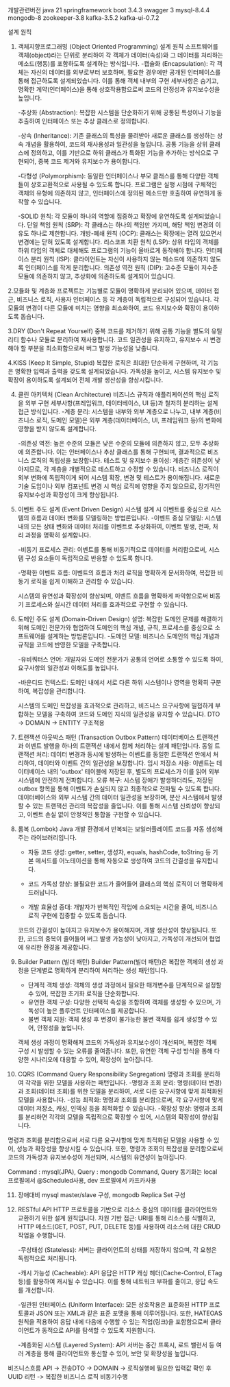 개발관련버전
java 21
springframework boot 3.4.3
swagger 3
mysql-8.4.4
mongodb-8
zookeeper-3.8
kafka-3.5.2
kafka-ui-0.7.2

설계 원칙
1. 객체지향프로그래밍 (Object Oriented Programming) 설계 원칙
   소프트웨어를 객체(object)라는 단위로 분리하여 각 객체가 데이터(속성)와 그 데이터를 처리하는 메소드(행동)를 포함하도록 설계하는 방식입니다.
   -캡슐화 (Encapsulation):
   각 객체는 자신의 데이터를 외부로부터 보호하며, 필요한 경우에만 공개된 인터페이스를 통해 접근하도록 설계되었습니다. 
   이를 통해 객체 내부의 구현 세부사항은 숨기고, 명확한 계약(인터페이스)을 통해 상호작용함으로써 코드의 안정성과 유지보수성을 높입니다.

   -추상화 (Abstraction):
   복잡한 시스템을 단순화하기 위해 공통된 특성이나 기능을 추출하여 인터페이스 또는 추상 클래스로 정의합니다.
   
   -상속 (Inheritance):
   기존 클래스의 특성을 물려받아 새로운 클래스를 생성하는 상속 개념을 활용하여, 코드의 재사용성과 일관성을 높입니다. 
   공통 기능을 상위 클래스에 정의하고, 이를 기반으로 하위 클래스가 특화된 기능을 추가하는 방식으로 구현되어, 중복 코드 제거와 유지보수가 용이합니다.
   
   -다형성 (Polymorphism):
   동일한 인터페이스나 부모 클래스를 통해 다양한 객체들이 상호교환적으로 사용될 수 있도록 합니다. 
   프로그램은 실행 시점에 구체적인 객체의 유형에 의존하지 않고, 인터페이스에 정의된 메소드만 호출하여 유연하게 동작할 수 있습니다.
   
   -SOLID 원칙:
   각 모듈이 하나의 역할에 집중하고 확장에 유연하도록 설계되었습니다.
   단일 책임 원칙 (SRP): 각 클래스는 하나의 책임만 가지며, 해당 책임 변경의 이유도 하나로 제한합니다.
   개방-폐쇄 원칙 (OCP): 클래스는 확장에는 열려 있으면서 변경에는 닫혀 있도록 설계합니다.
   리스코프 치환 원칙 (LSP): 상위 타입의 객체를 하위 타입의 객체로 대체해도 프로그램의 기능이 올바르게 동작해야 합니다.
   인터페이스 분리 원칙 (ISP): 클라이언트는 자신이 사용하지 않는 메소드에 의존하지 않도록 인터페이스를 작게 분리합니다.
   의존성 역전 원칙 (DIP): 고수준 모듈이 저수준 모듈에 의존하지 않고, 추상화에 의존하도록 설계되어 있습니다.

2.모듈화 및 계층화
   프로젝트는 기능별로 모듈이 명확하게 분리되어 있으며, 데이터 접근, 비즈니스 로직, 사용자 인터페이스 등 각 계층이 독립적으로 구성되어 있습니다.
   각 모듈의 변경이 다른 모듈에 미치는 영향을 최소화하여, 코드 유지보수와 확장이 용이하도록 돕습니다.

3.DRY (Don't Repeat Yourself)
   중복 코드를 제거하기 위해 공통 기능을 별도의 유틸리티 함수나 모듈로 분리하여 재사용합니다.
   코드 일관성을 유지하고, 유지보수 시 변경해야 할 부분을 최소화함으로써 버그 발생 가능성을 낮춥니다.

4.KISS (Keep It Simple, Stupid)
   복잡한 로직은 최대한 단순하게 구현하며, 각 기능은 명확한 입력과 출력을 갖도록 설계되었습니다.
   가독성을 높이고, 시스템 유지보수 및 확장이 용이하도록 설계되어 전체 개발 생산성을 향상시킵니다.

4. 클린 아키텍처 (Clean Architecture)
   비즈니스 규칙과 애플리케이션의 핵심 로직을 외부 구현 세부사항(프레임워크, 데이터베이스, UI 등)과 철저히 분리하는 설계 접근 방식입니다.
   -계층 분리: 
   시스템을 내부와 외부 계층으로 나누고, 내부 계층(비즈니스 로직, 도메인 모델)은 외부 계층(데이터베이스, UI, 프레임워크 등)의 
   변화에 영향을 받지 않도록 설계합니다.
   
   -의존성 역전: 높은 수준의 모듈은 낮은 수준의 모듈에 의존하지 않고, 모두 추상화에 의존합니다. 이는 인터페이스나 추상 클래스를 통해 구현되며,
   결과적으로 비즈니스 로직의 독립성을 보장합니다.
   테스트 및 유지보수 용이성: 계층간 의존성이 낮아지므로, 각 계층을 개별적으로 테스트하고 수정할 수 있습니다.
   비즈니스 로직이 외부 변화에 독립적이게 되어 시스템 확장, 변경 및 테스트가 용이해집니다.
   새로운 기술 도입이나 외부 컴포넌트 변경 시 핵심 로직에 영향을 주지 않으므로, 장기적인 유지보수성과 확장성이 크게 향상됩니다.

5. 이벤트 주도 설계 (Event Driven Design)
   시스템 설계 시 이벤트를 중심으로 시스템의 흐름과 데이터 변화를 모델링하는 방법론입니다.
   -이벤트 중심 모델링: 시스템 내의 모든 상태 변화와 데이터 처리를 이벤트로 추상화하여, 이벤트 발생, 전파, 처리 과정을 명확히 설계합니다.
   
   -비동기 프로세스 관리: 이벤트를 통해 비동기적으로 데이터를 처리함으로써, 시스템 구성 요소들이 독립적으로 반응할 수 있도록 합니다.
   
   -명확한 이벤트 흐름: 이벤트의 흐름과 처리 로직을 명확하게 문서화하여, 복잡한 비동기 로직을 쉽게 이해하고 관리할 수 있습니다.
   
   시스템의 유연성과 확장성이 향상되며, 이벤트 흐름을 명확하게 파악함으로써 비동기 프로세스와 실시간 데이터 처리를 효과적으로 구현할 수 있습니다.

6. 도메인 주도 설계 (Domain-Driven Design)
   설명:
   복잡한 도메인 문제를 해결하기 위해 도메인 전문가와 협업하여 도메인의 핵심 개념, 규칙, 프로세스를 중심으로 소프트웨어를 설계하는 방법론입니다.
   -도메인 모델: 비즈니스 도메인의 핵심 개념과 규칙을 코드에 반영한 모델을 구축합니다.
   
   -유비쿼터스 언어: 개발자와 도메인 전문가가 공통의 언어로 소통할 수 있도록 하여, 요구사항의 일관성과 이해도를 높입니다.

   -바운디드 컨텍스트: 도메인 내에서 서로 다른 하위 시스템이나 영역을 명확히 구분하여, 복잡성을 관리합니다.
   
   시스템의 도메인 복잡성을 효과적으로 관리하고, 비즈니스 요구사항에 밀접하게 부합하는 모델을 구축하여 코드와 도메인 지식의 일관성을 유지할 수 있습니다.
   DTO -> DOMAIN -> ENTITY 구조적용
   
7. 트랜잭션 아웃박스 패턴 (Transaction Outbox Pattern)
   데이터베이스 트랜잭션과 이벤트 발행을 하나의 트랜잭션 내에서 함께 처리하는 설계 패턴입니다.
   동일 트랜잭션 처리: 데이터 변경과 동시에 발생하는 이벤트를 동일한 트랜잭션 안에서 처리하여, 데이터와 이벤트 간의 일관성을 보장합니다.
   임시 저장소 사용: 이벤트는 데이터베이스 내의 'outbox' 테이블에 저장된 후, 별도의 프로세스가 이를 읽어 외부 시스템에 안전하게 전파합니다.
   오류 복구: 시스템 장애가 발생하더라도, 저장된 outbox 항목을 통해 이벤트가 손실되지 않고 최종적으로 전파될 수 있도록 합니다.
   데이터베이스와 외부 시스템 간의 데이터 일관성을 보장하며, 분산 시스템에서 발생할 수 있는 트랜잭션 관리의 복잡성을 줄입니다. 
   이를 통해 시스템 신뢰성이 향상되고, 이벤트 손실 없이 안정적인 통합을 구현할 수 있습니다.

8. 롬복 (Lombok)
   Java 개발 환경에서 반복되는 보일러플레이트 코드를 자동 생성해주는 라이브러리입니다.
   - 자동 코드 생성: 
   getter, setter, 생성자, equals, hashCode, toString 등 기본 메서드를 어노테이션을 통해 자동으로 생성하여 코드의 간결성을 유지합니다.
   
   - 코드 가독성 향상: 
   불필요한 코드가 줄어들어 클래스의 핵심 로직이 더 명확하게 드러납니다.
   
   - 개발 효율성 증대: 
   개발자가 반복적인 작업에 소요되는 시간을 줄여, 비즈니스 로직 구현에 집중할 수 있도록 돕습니다.

   코드의 간결성이 높아지고 유지보수가 용이해지며, 개발 생산성이 향상됩니다. 또한, 코드의 중복이 줄어들어 버그 발생 가능성이 낮아지고, 
   가독성이 개선되어 협업에 유리한 환경을 제공합니다.

9. Builder Pattern (빌더 패턴)
   Builder Pattern(빌더 패턴)은 복잡한 객체의 생성 과정을 단계별로 명확하게 분리하여 처리하는 생성 패턴입니다.
   - 단계적 객체 생성: 객체의 생성 과정에서 필요한 매개변수를 단계적으로 설정할 수 있어, 복잡한 초기화 로직을 단순화합니다.
   - 유연한 객체 구성: 다양한 선택적 속성을 조합하여 객체를 생성할 수 있으며, 가독성이 높은 플루언트 인터페이스를 제공합니다.
   - 불변 객체 지원: 객체 생성 후 변경이 불가능한 불변 객체를 쉽게 생성할 수 있어, 안정성을 높입니다.

   객체 생성 과정이 명확해져 코드의 가독성과 유지보수성이 개선되며, 복잡한 객체 구성 시 발생할 수 있는 오류를 줄여줍니다. 또한, 
   유연한 객체 구성 방식을 통해 다양한 시나리오에 대응할 수 있어, 확장성이 높아집니다.

10. CQRS (Command Query Responsibility Segregation)
   명령과 조회를 분리하여 각각을 위한 모델을 사용하는 패턴입니다.
   -명령과 조회 분리: 명령(데이터 변경)과 조회(데이터 조회)를 위한 모델을 분리하여, 서로 다른 요구사항에 맞게 최적화된 모델을 사용합니다.
   -성능 최적화: 명령과 조회를 분리함으로써, 각 요구사항에 맞게 데이터 저장소, 캐싱, 인덱싱 등을 최적화할 수 있습니다.
   -확장성 향상: 명령과 조회를 분리하면 각각의 모델을 독립적으로 확장할 수 있어, 시스템의 확장성이 향상됩니다. 
   
   명령과 조회를 분리함으로써 서로 다른 요구사항에 맞게 최적화된 모델을 사용할 수 있어, 성능과 확장성을 향상시킬 수 있습니다. 
   또한, 명령과 조회의 복잡성을 분리함으로써 코드의 가독성과 유지보수성이 개선되며, 시스템의 유연성이 높아집니다. 
   
   Command : mysql(JPA), Query : mongodb
   Command, Query 동기화는 local 프로필에서 @Scheduled사용, dev 프로필에서 카프카사용

11. 장애대비 mysql master/slave 구성, mongodb Replica Set 구성

12. RESTful API
    HTTP 프로토콜을 기반으로 리소스 중심의 데이터를 클라이언트와 교환하기 위한 설계 원칙입니다.
    자원 기반 접근: URI를 통해 리소스를 식별하고, HTTP 메소드(GET, POST, PUT, DELETE 등)를 사용하여 리소스에 대한 CRUD 작업을 수행합니다.
    
    -무상태성 (Stateless):
    서버는 클라이언트의 상태를 저장하지 않으며, 각 요청은 독립적으로 처리됩니다. 
    
    -캐시 가능성 (Cacheable): API 응답은 HTTP 캐싱 헤더(Cache-Control, ETag 등)를 활용하여 캐시될 수 있습니다. 
    이를 통해 네트워크 부하를 줄이고, 응답 속도를 개선합니다.
    
    -일관된 인터페이스 (Uniform Interface):
    모든 상호작용은 표준화된 HTTP 프로토콜과 JSON 또는 XML과 같은 표준 포맷을 통해 이루어집니다.
    또한, HATEOAS 원칙을 적용하여 응답 내에 다음에 수행할 수 있는 작업(링크)을 포함함으로써
    클라이언트가 동적으로 API를 탐색할 수 있도록 지원합니다. 
    
    -계층화된 시스템 (Layered System):
    API 서버는 중간 프록시, 로드 밸런서 등 여러 계층을 통해 클라이언트와 통신할 수 있어, 보안 및 확장성을 높입니다.
    
비즈니스흐름
API -> 전송DTO -> DOMAIN -> 로직실행에 필요한 입력값 확인 후 UUID 리턴 -> 복잡한 비즈니스 로직 비동기수행
